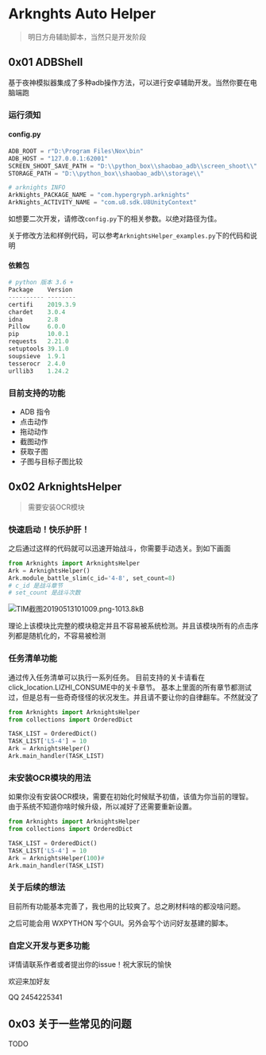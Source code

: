 # Arknghts Auto Helper
> 明日方舟辅助脚本，当然只是开发阶段

## 0x01 ADBShell 
基于夜神模拟器集成了多种adb操作方法，可以进行安卓辅助开发。当然你要在电脑端跑

### 运行须知

#### config.py
```python
ADB_ROOT = r"D:\Program Files\Nox\bin"
ADB_HOST = "127.0.0.1:62001"
SCREEN_SHOOT_SAVE_PATH = "D:\\python_box\\shaobao_adb\\screen_shoot\\"
STORAGE_PATH = "D:\\python_box\\shaobao_adb\\storage\\"

# arknights INFO
ArkNights_PACKAGE_NAME = "com.hypergryph.arknights"
ArkNights_ACTIVITY_NAME = "com.u8.sdk.U8UnityContext"
```

如想要二次开发，请修改`config.py`下的相关参数。以绝对路径为佳。

关于修改方法和样例代码，可以参考`ArknightsHelper_examples.py`下的代码和说明


#### 依赖包


```python
# python 版本 3.6 + 
Package    Version
---------- --------
certifi    2019.3.9
chardet    3.0.4
idna       2.8
Pillow     6.0.0
pip        10.0.1
requests   2.21.0
setuptools 39.1.0
soupsieve  1.9.1
tesserocr  2.4.0
urllib3    1.24.2
```

### 目前支持的功能

 - ADB 指令
 - 点击动作
 - 拖动动作
 - 截图动作
 - 获取子图
 - 子图与目标子图比较

## 0x02 ArknightsHelper
> 需要安装OCR模块

### 快速启动！快乐护肝！

之后通过这样的代码就可以迅速开始战斗，你需要手动选关。到如下画面
```python
from Arknights import ArknightsHelper
Ark = ArknightsHelper()
Ark.module_battle_slim(c_id='4-8', set_count=8)
# c_id 是战斗章节
# set_count 是战斗次数
```
![TIM截图20190513101009.png-1013.8kB][4]

理论上该模块比完整的模块稳定并且不容易被系统检测。并且该模块所有的点击序列都是随机化的，不容易被检测

### 任务清单功能

通过传入任务清单可以执行一系列任务。
目前支持的关卡请看在click_location.LIZHI_CONSUME中的关卡章节。
基本上里面的所有章节都测试过，但是总有一些奇奇怪怪的状况发生。并且请不要让你的自律翻车。不然就没了

```python
from Arknights import ArknightsHelper
from collections import OrderedDict

TASK_LIST = OrderedDict()
TASK_LIST['LS-4'] = 10
Ark = ArknightsHelper()
Ark.main_handler(TASK_LIST)
```

### 未安装OCR模块的用法
如果你没有安装OCR模块，需要在初始化时候赋予初值，该值为你当前的理智。
由于系统不知道你啥时候升级，所以减好了还需要重新设置。

```python
from Arknights import ArknightsHelper
from collections import OrderedDict

TASK_LIST = OrderedDict()
TASK_LIST['LS-4'] = 10
Ark = ArknightsHelper(100)# 
Ark.main_handler(TASK_LIST)
```

### 关于后续的想法

目前所有功能基本完善了，我也用的比较爽了。总之刷材料啥的都没啥问题。

之后可能会用 WXPYTHON 写个GUI。另外会写个访问好友基建的脚本。

### 自定义开发与更多功能

详情请联系作者或者提出你的issue！祝大家玩的愉快

欢迎来加好友

QQ 2454225341

## 0x03 关于一些常见的问题

TODO

  [4]: http://static.zybuluo.com/shaobaobaoer/27owy5sd99gk0ciqzgdrnnee/TIM%E6%88%AA%E5%9B%BE20190513101009.png